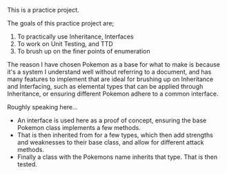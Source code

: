 This is a practice project.

The goals of this practice project are;
1. To practically use Inheritance, Interfaces 
2. To work on Unit Testing, and TTD
3. To brush up on the finer points of enumeration

The reason I have chosen Pokemon as a base for what to make is because it's a system I understand well without referring to a document, and has many features to implement that are ideal for brushing up on Inheritance and Interfacing, such as elemental types that can be applied through Inheritance, or ensuring different Pokemon adhere to a common interface.

Roughly speaking here...
- An interface is used here as a proof of concept, ensuring the base Pokemon class implements a few methods.
- That is then inherited from for a few types, which then add strengths and weaknesses to their base class, and allow for different attack methods.
- Finally a class with the Pokemons name inherits that type. That is then tested.



